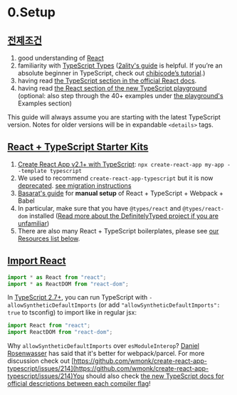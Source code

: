 # 0.Setup

## [전제조건](https://react-typescript-cheatsheet.netlify.app/docs/basic/setup#prerequisites)

1. good understanding of [React](https://reactjs.org/)
2. familiarity with [TypeScript Types](https://www.typescriptlang.org/docs/handbook/basic-types.html) \([2ality's guide](http://2ality.com/2018/04/type-notation-typescript.html) is helpful. If you’re an absolute beginner in TypeScript, check out [chibicode’s tutorial](https://ts.chibicode.com/todo/).\)
3. having read [the TypeScript section in the official React docs](https://reactjs.org/docs/static-type-checking.html#typescript).
4. having read [the React section of the new TypeScript playground](http://www.typescriptlang.org/play/index.html?jsx=2&esModuleInterop=true&e=181#example/typescript-with-react) \(optional: also step through the 40+ examples under [the playground's](http://www.typescriptlang.org/play/index.html) Examples section\)

This guide will always assume you are starting with the latest TypeScript version. Notes for older versions will be in expandable `<details>` tags.

## [React + TypeScript Starter Kits](https://react-typescript-cheatsheet.netlify.app/docs/basic/setup/#react--typescript-starter-kits)

1. [Create React App v2.1+ with TypeScript](https://facebook.github.io/create-react-app/docs/adding-typescript): `npx create-react-app my-app --template typescript`
2. We used to recommend `create-react-app-typescript` but it is now [deprecated](https://www.reddit.com/r/reactjs/comments/a5919a/createreactapptypescript_has_been_archived_rip/). [see migration instructions](https://vincenttunru.com/migrate-create-react-app-typescript-to-create-react-app/)
3. [Basarat's guide](https://github.com/basarat/typescript-react/tree/master/01%20bootstrap) for **manual setup** of React + TypeScript + Webpack + Babel
4. In particular, make sure that you have `@types/react` and `@types/react-dom` installed \([Read more about the DefinitelyTyped project if you are unfamiliar](https://definitelytyped.org/)\)
5. There are also many React + TypeScript boilerplates, please see [our Resources list below](https://github.com/typescript-cheatsheets/react-typescript-cheatsheet#recommended-react--typescript-codebases-to-learn-from).

## [Import React](https://react-typescript-cheatsheet.netlify.app/docs/basic/setup/#import-react)

```typescript
import * as React from "react";
import * as ReactDOM from "react-dom";
```

In [TypeScript 2.7+](https://www.typescriptlang.org/docs/handbook/release-notes/typescript-2-7.html), you can run TypeScript with `-allowSyntheticDefaultImports` \(or add `"allowSyntheticDefaultImports": true` to tsconfig\) to import like in regular jsx:

```typescript
import React from "react";
import ReactDOM from "react-dom";
```

Why `allowSyntheticDefaultImports` over `esModuleInterop`? [Daniel Rosenwasser](https://twitter.com/drosenwasser/status/1003097042653073408) has said that it's better for webpack/parcel. For more discussion check out [https://github.com/wmonk/create-react-app-typescript/issues/214](https://github.com/wmonk/create-react-app-typescript/issues/214)You should also check [the new TypeScript docs for official descriptions between each compiler flag](https://www.typescriptlang.org/v2/en/tsconfig#allowSyntheticDefaultImports)!

